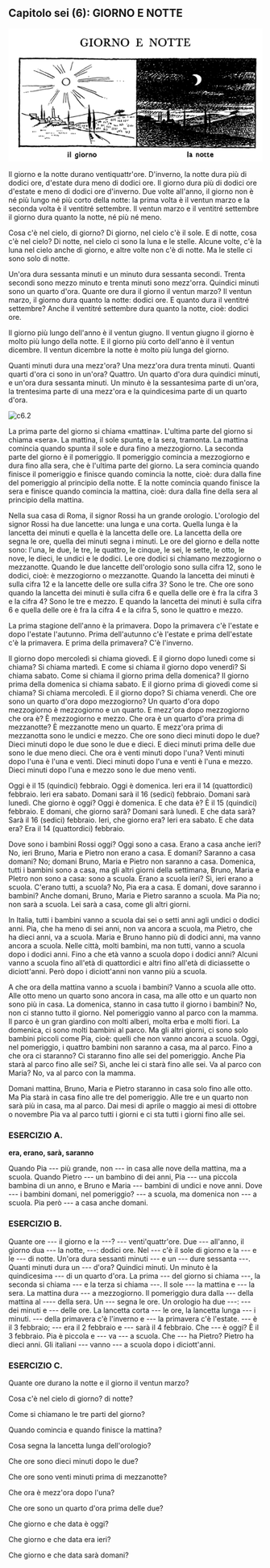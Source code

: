 ## Capitolo sei (6): GIORNO E NOTTE

![](../images/c6.1.png)

Il giorno e la notte durano ventiquattr'ore. D'inverno, la notte dura più di dodici ore, d'estate dura meno di dodici ore. Il giorno dura più di dodici ore d'estate e meno di dodici ore d'inverno. Due volte all'anno, il giorno non è né più lungo né più corto della notte: la prima volta è il ventun marzo e la seconda volta è il ventitré settembre. Il ventun marzo e il ventitré settembre il giorno dura quanto la notte, né più né meno.

Cosa c'è nel cielo, di giorno? Di giorno, nel cielo c'è il sole. E di notte, cosa c'è nel cielo? Di notte, nel cielo ci sono la luna e le stelle. Alcune volte, c'è la luna nel cielo anche di giorno, e altre volte non c'è di notte. Ma le stelle ci sono solo di notte.

Un'ora dura sessanta minuti e un minuto dura sessanta secondi. Trenta secondi sono mezzo minuto e trenta minuti sono mezz'orra. Quindici minuti sono un quarto d'ora. Quante ore dura il giorno il ventun marzo? Il ventun marzo, il giorno dura quanto la notte: dodici ore. E quanto dura il ventitré settembre? Anche il ventitré settembre dura quanto la notte, cioè: dodici ore.

Il giorno più lungo dell'anno è il ventun giugno. Il ventun giugno il giorno è molto più lungo della notte. E il giorno più corto dell'anno è il ventun dicembre. Il ventun dicembre la notte è molto più lunga del giorno.

Quanti minuti dura una mezz'ora? Una mezz'ora dura trenta minuti. Quanti quarti d'ora ci sono in un'ora? Quattro. Un quarto d'ora dura quindici minuti, e un'ora dura sessanta minuti. Un minuto è la sessantesima parte di un'ora, la trentesima parte di una mezz'ora e la quindicesima parte di un quarto d'ora.

![c6.2](https://lh3.googleusercontent.com/JknBb2ZYT68xtCsnYCRpPLj49ljzOC-f8kMD-HYXnoe7-63UnLSQCd-qGnBc3MBApXJ_71kLqTqDC5XQqWpdLmLQhGIV9wBkVG7RDlqI6t_mAl4ZBxjSaA2XyQI9UGCI9SBYJuvCUz7hfhtyOfUKH9gCopLMob3yacVs8n7KjFPjEBX8rlNiOKXv63uM52CFxWC2pWON_OqL6Pxw5PPBmT4zDkmcVRe4xB9Jvgh8Oo3NAefEa-EPc_LsC0FDdszX_bU0fe5fxaUIfHX2Vw4_qKgefnOywYxKSFQw09jTVHOpU4XlIr22s25d8WGWLyYkx5EMNpRBZGedtEy6dQNR0LGT7Lx9yxP0dHMMsrNIk0Ii3MqcGUDMHPYPwzALvNtzICgAw4IP8hZe8ovJWQ7hWa6fDG8wIRODyeBJULDBftNaqgpKMxtTS2Hz4PE9HuvcgZrP5gNVkQFYYBW87tGqPPGUPvNMm7p002w9xl77GcB6w5FDwJPpmU4Iui58EmtoaDhmCEpBEpQf6BRiBOKbvsvctyb4LlWEjGH1igrh8RgDk1tZTX3Zbh1KEhu3BsvMu59bLgyj2uAMQ55Z_GIfK5wOr3qkJ-IOXzg7Ns7LezvffZCyxaSghaW4EYP_L0ahK2HWGs-U2wLwfB4B2FPO4j0XnhCsbkFu=w509-h237-no)

La prima parte del giorno si chiama «mattina». L'ultima parte del giorno si chiama «sera». La mattina, il sole spunta, e la sera, tramonta. La mattina comincia quando spunta il sole e dura fino a mezzogiorno. La seconda parte del giorno è il pomeriggio. Il pomeriggio comincia a mezzogiorno e dura fino alla sera, che è l'ultima parte del giorno. La sera comincia quando finisce il pomeriggio e finisce quando comincia la notte, cioè: dura dalla fine del pomeriggio al principio della notte. E la notte comincia quando finisce la sera e finisce quando comincia la mattina, cioè: dura dalla fine della sera al principio della mattina.

Nella sua casa di Roma, il signor Rossi ha un grande orologio. L'orologio del signor Rossi ha due lancette: una lunga e una corta. Quella lunga è la lancetta dei minuti e quella è la lancetta delle ore. La lancetta della ore segna le ore, quella dei minuti segna i minuti. Le ore del giorno e della notte sono: l'una, le due, le tre, le quattro, le cinque, le sei, le sette, le otto, le nove, le dieci, le undici e le dodici. Le ore dodici si chiamano mezzogiorno o mezzanotte. Quando le due lancette dell'orologio sono sulla cifra 12, sono le dodici, cioè: è mezzogiorno o mezzanotte. Quando la lancetta dei minuti è sulla cifra 12 e la lancette delle ore sulla cifra 3? Sono le tre. Che ore sono quando la lancetta dei minuti è sulla cifra 6 e quella delle ore è fra la cifra 3 e la cifra 4? Sono le tre e mezzo. E quando la lancetta dei minuti è sulla cifra 6 e quella delle ore è fra la cifra 4 e la cifra 5, sono le quattro e mezzo.

La prima stagione dell'anno è la primavera. Dopo la primavera c'è l'estate e dopo l'estate l'autunno. Prima dell'autunno c'è l'estate e prima dell'estate c'è la primavera. E prima della primavera? C'è l'inverno.

Il giorno dopo mercoledì si chiama giovedì. E il giorno dopo lunedì come si chiama? Si chiama martedì. E come si chiama il giorno dopo venerdì? Si chiama sabato. Come si chiama il giorno prima della domenica? Il giorno prima della domenica si chiama sabato. E il giorno prima di giovedì come si chiama? Si chiama mercoledì. E il giorno dopo? Si chiama venerdì. Che ore sono un quarto d'ora dopo mezzogiorno? Un quarto d'ora dopo mezzogiorno è mezzogiorno e un quarto. E mezz'ora dopo mezzogiorno che ora è? È mezzogiorno e mezzo. Che ora è un quarto d'ora prima di mezzanotte? È mezzanotte meno un quarto. E mezz'ora prima di mezzanotta sono le undici e mezzo. Che ore sono dieci minuti dopo le due? Dieci minuti dopo le due sono le due e dieci. E dieci minuti prima delle due sono le due meno dieci. Che ora è venti minuti dopo l'una? Venti minuti dopo l'una è l'una e venti. Dieci minuti dopo l'una e venti è l'una e mezzo. Dieci minuti dopo l'una e mezzo sono le due meno venti.

Oggi è il 15 (quindici) febbraio. Oggi è domenica. Ieri era il 14 (quattordici) febbraio. Ieri era sabato. Domani sarà il 16 (sedici) febbraio. Domani sarà lunedì. Che giorno è oggi? Oggi è domenica. E che data è? È il 15 (quindici) febbraio. E domani, che giorno sarà? Domani sarà lunedì. E che data sarà? Sarà il 16 (sedici) febbraio. Ieri, che giorno era? Ieri era sabato. E che data era? Era il 14 (quattordici) febbraio.

Dove sono i bambini Rossi oggi? Oggi sono a casa. Erano a casa anche ieri? No, ieri Bruno, Maria e Pietro non erano a casa. E domani? Saranno a casa domani? No; domani Bruno, Maria e Pietro non saranno a casa. Domenica, tutti i bambini sono a casa, ma gli altri giorni della settimana, Bruno, Maria e PIetro non sono a casa: sono a scuola. Erano a scuola ieri? Sì, ieri erano a scuola. C'erano tutti, a scuola? No, Pia era a casa. E domani, dove saranno i bambini? Anche domani, Bruno, Maria e Pietro saranno a scuola. Ma Pia no; non sarà a scuola. Lei sarà a casa, come gli altri giorni.

In Italia, tutti i bambini vanno a scuola dai sei o setti anni agli undici o dodici anni. Pia, che ha meno di sei anni, non va ancora a scuola, ma Pietro, che ha dieci anni, va a scuola. Maria e Bruno hanno più di dodici anni, ma vanno ancora a scuola. Nelle città, molti bambini, ma non tutti, vanno a scuola dopo i dodici anni. Fino a che età vanno a scuola dopo i dodici anni? Alcuni vanno a scuola fino all'età di quattordici e altri fino all'età di diciassette o diciott'anni. Però dopo i diciott'anni non vanno più a scuola.

A che ora della mattina vanno a scuola i bambini? Vanno a scuola alle otto. Alle otto meno un quarto sono ancora in casa, ma alle otto e un quarto non sono più in casa. La domenica, stanno in casa tutto il giorno i bambini? No, non ci stanno tutto il giorno. Nel pomeriggio vanno al parco con la mamma. Il parco è un gran giardino con molti alberi, molta erba e molti fiori. La domenica, ci sono molti bambini al parco. Ma gli altri giorni, ci sono solo bambini piccoli come Pia, cioè: quelli che non vanno ancora a scuola. Oggi, nel pomeriggio, i quattro bambini non saranno a casa, ma al parco. Fino a che ora ci staranno? Ci staranno fino alle sei del pomeriggio. Anche Pia starà al parco fino alle sei? Sì, anche lei ci starà fino alle sei. Va al parco con Maria? No, va al parco con la mamma.

Domani mattina, Bruno, Maria e Pietro staranno in casa solo fino alle otto. Ma Pia starà in casa fino alle tre del pomeriggio. Alle tre e un quarto non sarà più in casa, ma al parco. Dai mesi di aprile o maggio ai mesi di ottobre o novembre Pia va al parco tutti i giorni e ci sta tutti i giorni fino alle sei.



### ESERCIZIO A.

**era, erano, sarà, saranno**

Quando Pia --- più grande, non --- in casa alle nove della mattina, ma a scuola. Quando Pietro --- un bambino di dei anni, Pia --- una piccola bambina di un anno, e Bruno e Maria --- bambini di undici e nove anni. Dove --- i bambini domani, nel pomeriggio? --- a scuola, ma domenica non --- a scuola. Pia però --- a casa anche domani.



### ESERCIZIO B.

Quante ore --- il giorno e la ---? --- venti'quattr'ore. Due --- all'anno, il giorno dua --- la notte, ---: dodici ore. Nel --- c'è il sole di giorno e la --- e le --- di notte. Un'ora dura sessanti minuti --- e un --- dure sessanta ---. Quanti minuti dura un --- d'ora? Quindici minuti. Un minuto è la quindicesima --- di un quarto d'ora. La prima --- del giorno si chiama ---, la seconda si chiama --- e la terza si chiama ---. Il sole --- la mattina e --- la sera. La mattina dura --- a mezzogiorno. Il pomeriggio dura dalla --- della mattina al ---- della sera. Un --- segna le ore. Un orologio ha due ---: --- dei minuti e --- delle ore. La lancetta corta --- le ore, la lancetta lunga --- i minuti. --- della primavera c'è l'inverno e --- la primavera c'è l'estate. --- è il 3 febbraio; --- era il 2 febbraio e --- sarà il 4 febbraio. Che --- è oggi? È il 3 febbraio. Pia è piccola e --- va --- a scuola. Che --- ha Pietro? Pietro ha dieci anni. Gli italiani --- vanno --- a scuola dopo i diciott'anni.



### ESERCIZIO C.

Quante ore durano la notte e il giorno il ventun marzo?

Cosa c'è nel cielo di giorno? di notte?

Come si chiamano le tre parti del giorno?

Quando comincia e quando finisce la mattina?

Cosa segna la lancetta lunga dell'orologio?

Che ore sono dieci minuti dopo le due?

Che ore sono venti minuti prima di mezzanotte?

Che ora è mezz'ora dopo l'una?

Che ore sono un quarto d'ora prima delle due?

Che giorno e che data è oggi?

Che giorno e che data era ieri?

Che giorno e che data sarà domani?

<!--stackedit_data:
eyJoaXN0b3J5IjpbLTQ3MzU1ODI2LC0xNTY1MzM0MTY0XX0=
-->